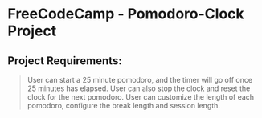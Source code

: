 # FreeCodeCamp - Pomodoro-Clock Project


## Project Requirements:

> User can start a 25 minute pomodoro, and the timer will go off once 25 minutes has elapsed.
> User can also stop the clock and reset the clock for the next pomodoro.
> User can customize the length of each pomodoro, configure the break length and session length.